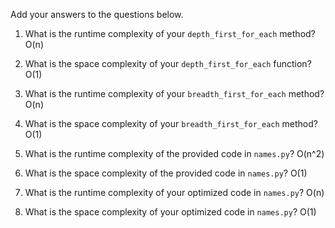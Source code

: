 Add your answers to the questions below.

1. What is the runtime complexity of your `depth_first_for_each` method?
   O(n)

2. What is the space complexity of your `depth_first_for_each` function?
   O(1)

3. What is the runtime complexity of your `breadth_first_for_each` method?
   O(n)

4) What is the space complexity of your `breadth_first_for_each` method?
   O(1)

5. What is the runtime complexity of the provided code in `names.py`?
   O(n^2)

6. What is the space complexity of the provided code in `names.py`?
   O(1)

7. What is the runtime complexity of your optimized code in `names.py`?
   O(n)

8. What is the space complexity of your optimized code in `names.py`?
   O(1)
